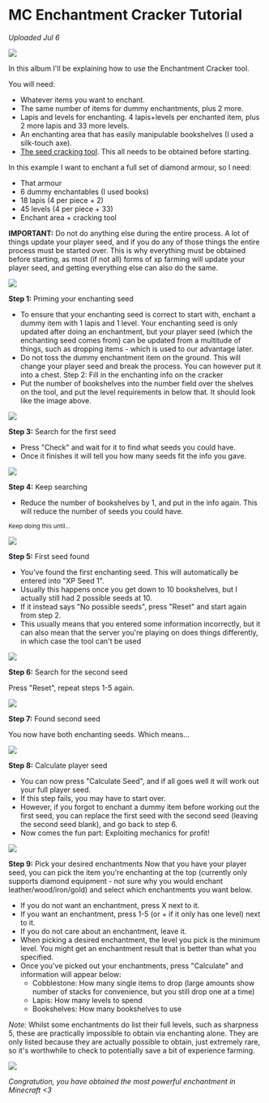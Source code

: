 # MC Enchantment Cracker Tutorial
*Uploaded Jul 6*

![](Image/1.png)

In this album I'll be explaining how to use the Enchantment Cracker tool.

You will need:
- Whatever items you want to enchant.
- The same number of items for dummy enchantments, plus 2 more.
- Lapis and levels for enchanting. 4 lapis+levels per enchanted item, plus 2 more lapis and 33 more levels.
- An enchanting area that has easily manipulable bookshelves (I used a silk-touch axe).
- [The seed cracking tool](https://github.com/Earthcomputer/EnchantmentCracker/).
This all needs to be obtained before starting.

In this example I want to enchant a full set of diamond armour, so I need:
- That armour
- 6 dummy enchantables (I used books)
- 18 lapis (4 per piece + 2)
- 45 levels (4 per piece + 33)
- Enchant area + cracking tool

**IMPORTANT:** Do not do anything else during the entire process. A lot of things update your player seed, and if you do any of those things the entire process must be started over. This is why everything must be obtained before starting, as most (if not all) forms of xp farming will update your player seed, and getting everything else can also do the same.

![](Image/2.png)

**Step 1:** Priming your enchanting seed
-	To ensure that your enchanting seed is correct to start with, enchant a dummy item with 1 lapis and 1 level. Your enchanting seed is only updated after doing an enchantment, but your player seed (which the enchanting seed comes from) can be updated from a multitude of things, such as dropping items - which is used to our advantage later.
-	Do not toss the dummy enchantment item on the ground. This will change your player seed and break the process. You can however put it into a chest.
Step 2: Fill in the enchanting info on the cracker
-	Put the number of bookshelves into the number field over the shelves on the tool, and put the level requirements in below that. It should look like the image above. 

![](Image/3.png)

**Step 3:** Search for the first seed
-	Press "Check" and wait for it to find what seeds you could have.
-	Once it finishes it will tell you how many seeds fit the info you gave.

![](Image/4.png)

**Step 4:** Keep searching
-	Reduce the number of bookshelves by 1, and put in the info again. This will reduce the number of seeds you could have. 

<sup> Keep doing this until...</sup>

![](Image/5.png)

**Step 5:** First seed found
-	You've found the first enchanting seed. This will automatically be entered into "XP Seed 1".
-	Usually this happens once you get down to 10 bookshelves, but I actually still had 2 possible seeds at 10.
-	If it instead says "No possible seeds", press "Reset" and start again from step 2.
-	This usually means that you entered some information incorrectly, but it can also mean that the server you're playing on does things differently, in which case the tool can't be used

![](Image/6.png)

**Step 6:** Search for the second seed

Press "Reset", repeat steps 1-5 again.

![](Image/7.png)

**Step 7:** Found second seed

You now have both enchanting seeds. Which means...

![](Image/8.png)

**Step 8:** Calculate player seed
-	You can now press "Calculate Seed", and if all goes well it will work out your full player seed.
-	If this step fails, you may have to start over.
-	However, if you forgot to enchant a dummy item before working out the first seed, you can replace the first seed with the second seed (leaving the second seed blank), and go back to step 6.
-	Now comes the fun part: Exploiting mechanics for profit!

![](Image/9.png)

**Step 9:** Pick your desired enchantments
Now that you have your player seed, you can pick the item you're enchanting at the top (currently only supports diamond equipment - not sure why you would enchant leather/wood/iron/gold) and select which enchantments you want below.
-	If you do not want an enchantment, press X next to it.
-	If you want an enchantment, press 1-5 (or + if it only has one level) next to it.
-	If you do not care about an enchantment, leave it.
-	When picking a desired enchantment, the level you pick is the minimum level. You might get an enchantment result that is better than what you specified.
-	Once you've picked out your enchantments, press "Calculate" and information will appear below:
    + Cobblestone: How many single items to drop (large amounts show number of stacks for convenience, but you still drop one at a time)
    + Lapis: How many levels to spend
    + Bookshelves: How many bookshelves to use

*Note:* Whilst some enchantments do list their full levels, such as sharpness 5, these are practically impossible to obtain via enchanting alone. They are only listed because they are actually possible to obtain, just extremely rare, so it's worthwhile to check to potentially save a bit of experience farming.

![](Image/10.png)

*Congratution, you have obtained the most powerful enchantment in Minecraft <3*